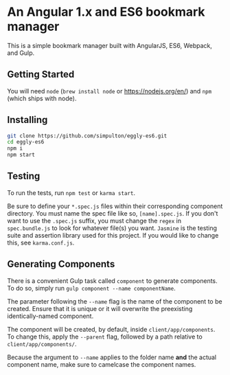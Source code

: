 
# An Angular 1.x and ES6 bookmark manager
This is a simple bookmark manager built with AngularJS, ES6, Webpack, and Gulp.
## Getting Started
You will need `node` (`brew install node` or https://nodejs.org/en/) and `npm` (which ships with node).

## Installing
```bash
git clone https://github.com/simpulton/eggly-es6.git
cd eggly-es6
npm i
npm start
```

## Testing
To run the tests, run `npm test` or `karma start`.

Be sure to define your `*.spec.js` files within their corresponding component directory. You must name the spec file like so, `[name].spec.js`. If you don't want to use the `.spec.js` suffix, you must change the `regex` in `spec.bundle.js` to look for whatever file(s) you want.
`Jasmine` is the testing suite and assertion library used for this project. If you would like to change this, see `karma.conf.js`.

## Generating Components
There is a convenient Gulp task called `component` to generate components. To do so, simply run `gulp component --name componentName`.

The parameter following the `--name` flag is the name of the component to be created. Ensure that it is unique or it will overwrite the preexisting identically-named component.

The component will be created, by default, inside `client/app/components`. To change this, apply the `--parent` flag, followed by a path relative to `client/app/components/`.

Because the argument to `--name` applies to the folder name **and** the actual component name, make sure to camelcase the component names.
